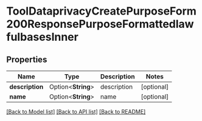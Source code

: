 # ToolDataprivacyCreatePurposeForm200ResponsePurposeFormattedlawfulbasesInner

## Properties

Name | Type | Description | Notes
------------ | ------------- | ------------- | -------------
**description** | Option<**String**> | description | [optional]
**name** | Option<**String**> | name | [optional]

[[Back to Model list]](../README.md#documentation-for-models) [[Back to API list]](../README.md#documentation-for-api-endpoints) [[Back to README]](../README.md)


